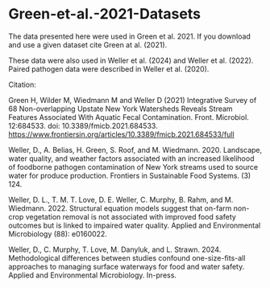 # Green-et-al.-2021-Datasets

The data presented here were used in Green et al. 2021. If you download and use a given dataset cite Green at al. (2021). 

These data were also used in Weller et al. (2024) and Weller et al. (2022). Paired pathogen data were described in Weller et al. (2020).

Citation:

Green H, Wilder M, Wiedmann M and Weller D (2021) Integrative Survey of 68 Non-overlapping Upstate New York Watersheds Reveals Stream Features Associated With Aquatic Fecal Contamination. Front. Microbiol. 12:684533. doi: 10.3389/fmicb.2021.684533. https://www.frontiersin.org/articles/10.3389/fmicb.2021.684533/full

Weller, D., A. Belias, H. Green, S. Roof, and M. Wiedmann. 2020. Landscape, water quality, and weather factors associated with an increased likelihood of foodborne pathogen contamination of New York streams used to source water for produce production. Frontiers in Sustainable Food Systems. (3) 124.

Weller, D. L., T. M. T. Love, D. E. Weller, C. Murphy, B. Rahm, and M. Wiedmann. 2022. Structural equation models suggest that on-farm non-crop vegetation removal is not associated with improved food safety outcomes but is linked to impaired water quality. Applied and Environmental Microbiology (88): e0160022.

Weller, D., C. Murphy, T. Love, M. Danyluk, and L. Strawn. 2024. Methodological differences between studies confound one-size-fits-all approaches to managing surface waterways for food and water safety. Applied and Environmental Microbiology. In-press.
